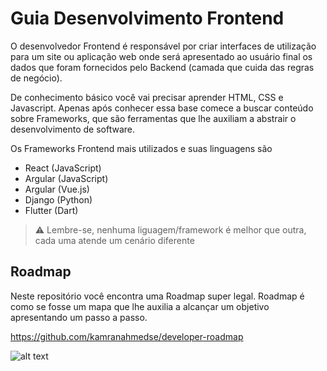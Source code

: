 # Guia Desenvolvimento Frontend

O desenvolvedor Frontend é responsável por criar interfaces de utilização para um site ou aplicação web onde será apresentado ao usuário final os dados que foram fornecidos pelo Backend (camada que cuida das regras de negócio).

De conhecimento básico você vai precisar aprender HTML, CSS e Javascript. Apenas após conhecer essa base comece a buscar conteúdo sobre Frameworks, que são ferramentas que lhe auxiliam a abstrair o desenvolvimento de software.

Os Frameworks Frontend mais utilizados e suas linguagens são

- React (JavaScript)
- Argular (JavaScript)
- Argular (Vue.js)
- Django (Python)
- Flutter (Dart)

> ⚠ Lembre-se, nenhuma liguagem/framework é melhor que outra, cada uma atende um cenário diferente

## Roadmap

Neste repositório você encontra uma Roadmap super legal. Roadmap é como se fosse um mapa que lhe auxilia a alcançar um objetivo apresentando um passo a passo. 

https://github.com/kamranahmedse/developer-roadmap

![alt text](https://roadmap.sh/roadmaps/frontend.png)